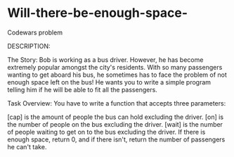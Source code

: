 # Will-there-be-enough-space-

Codewars problem

DESCRIPTION:

The Story:
Bob is working as a bus driver. However, he has become extremely popular amongst the city's residents. With so many passengers wanting to get aboard his bus, he sometimes has to face the problem of not enough space left on the bus! He wants you to write a simple program telling him if he will be able to fit all the passengers.

Task Overview:
You have to write a function that accepts three parameters:

[cap] is the amount of people the bus can hold excluding the driver.
[on] is the number of people on the bus excluding the driver.
[wait] is the number of people waiting to get on to the bus excluding the driver.
If there is enough space, return 0, and if there isn't, return the number of passengers he can't take.
